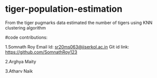 # tiger-population-estimation
From the tiger pugmarks data estimated the number of tigers using KNN clustering algorithm

#code contributions:

1.Somnath Roy Email Id: sr20ms063@iiserkol.ac.in Git id link: https://github.com/SomnathRoy123

2.Arghya Maity

3.Atharv Naik
